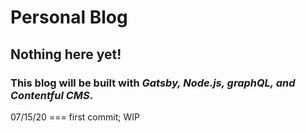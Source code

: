 # Personal Blog

## Nothing here yet!

### This blog will be built with *Gatsby, Node.js, graphQL, and Contentful CMS*.

07/15/20 === first commit; WIP
